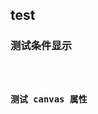 ## test

### 测试条件显示

<code src="./bug/conditional.tsx">

### 测试 canvas 属性

<code src="./bug/canvasevent.tsx">
